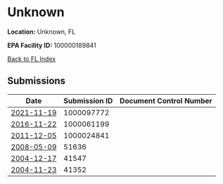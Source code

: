 # Unknown

**Location:** Unknown, FL

**EPA Facility ID:** 100000189841

[Back to FL Index](../../index.md)

## Submissions

| Date | Submission ID | Document Control Number |
|------|--------------|-------------------------|
| [2021-11-19](submissions/1000097772.md) | 1000097772 |  |
| [2016-11-22](submissions/1000061199.md) | 1000061199 |  |
| [2011-12-05](submissions/1000024841.md) | 1000024841 |  |
| [2008-05-09](submissions/51636.md) | 51636 |  |
| [2004-12-17](submissions/41547.md) | 41547 |  |
| [2004-11-23](submissions/41352.md) | 41352 |  |
